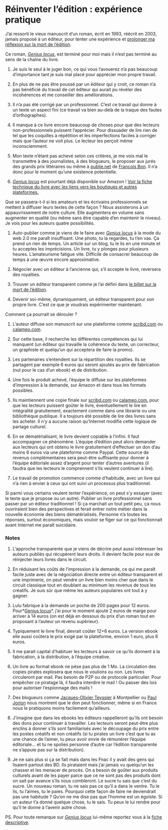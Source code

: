 # Réinventer l’édition : expérience pratique

J’ai ressorti le vieux manuscrit d’un roman, écrit en 1993, réécrit en 2003, jamais proposé à un éditeur, pour tenter une expérience et [prolonger ma réflexion sur la mort de l’édition](https://tcrouzet.com/2009/07/17/apres-la-presse-cest-ledition-qui-meurt/).

Ce roman, *[Genius locus](https://tcrouzet.com/genius-locus/)*, est terminé pour moi mais il n’est pas terminé au sens de la chaîne du livre.<span id="more-7800"></span>

1. Je suis le seul à le juger bon, ce qui vous l’avouerez n’a pas beaucoup d’importance tant je suis mal placé pour apprécier mon propre travail.

2. En plus de ne pas être poussé par un éditeur qui y croit, ce roman n’a pas bénéficié du travail de cet éditeur qui aurait pu révéler des incohérences et me conseiller des améliorations.

3. Il n’a pas été corrigé par un professionnel. C’est ce travail qui donne à un texte un aspect fini (ce travail va bien au-delà de la traque des fautes d’orthographes).

4. Il manque à ce livre encore beaucoup de choses pour que des lecteurs non-professionnels puissent l’apprécier. Pour dissuader de lire rien de tel que les coquilles à répétition et les imperfections faciles à corriger mais que l’auteur ne voit plus. Le lecteur les perçoit même inconsciemment.

5. Mon texte n’étant pas achevé selon ces critères, je me vois mal le transmettre à des journalistes, à des blogueurs, le proposer aux jurés des grands prix littéraires ou même à [publie.net](http://publie.net) de [François Bon](http://www.tierslivre.net). Il n’a donc pour le moment qu’une existence potentielle.

6. *[Genius locus](https://tcrouzet.com/genius-locus/)* est pourtant déjà disponible sur Amazon ! [Voir la fiche technique du livre avec les liens vers les boutiques et autres plateformes.](https://tcrouzet.com/genius-locus/)

Que se passera-t-il si les amateurs et les écrivains professionnels se mettent à diffuser leurs textes de cette façon ? Nous assisterons à un appauvrissement de notre culture. Elle augmentera en volume sans augmenter en qualité (ou même sans être capable d’en maintenir le niveau). Je vois pour les auteurs quatre possibilités.

1. Auto-publier comme je viens de le faire avec *[Genius locus](https://tcrouzet.com/genius-locus/)* à la mode du web 2.0 me paraît insuffisant. Une photo, tu la regardes, tu t’en vas. Ça prend un rien de temps. Un article sur un blog, tu le lis en une minute et tu acceptes les imprécisions. Un livre, tu y plonges pour plusieurs heures. L’amateurisme fatigue vite. Difficile de consacrer beaucoup de temps à une œuvre encore approximative.

2. Négocier avec un éditeur à l’ancienne qui, s’il accepte le livre, reversera des royalties.

3. Trouver un éditeur transparent comme je l’ai défini dans [le billet sur la mort de l’édition](https://tcrouzet.com/2009/07/17/apres-la-presse-cest-ledition-qui-meurt/).

4. Devenir soi-même, dynamiquement, un éditeur transparent pour son propre livre. C’est ce que je voudrais expérimenter maintenant.

Comment ça pourrait se dérouler ?

1. L’auteur diffuse son manuscrit sur une plateforme comme [scribd.com](http://www.scribd.com/doc/17453432/Genius-Locus) ou [calameo.com](http://fr.calameo.com/read/000069788ae9897d3374c).

2. Sur cette base, il recherche les différentes compétences qui lui manquent (un éditeur qui travaille la cohérence du texte, un correcteur, un graphiste et quelqu’un qui acceptera de faire la promo).

3. Les partenaires s’entendent sur la répartition des royalties. Ils se partagent par exemple 6 euros qui seront ajoutés au prix de fabrication (nul pour le cas d’un ebook) et de distribution.

4. Une fois le produit achevé, l’équipe le diffuse sur les plateformes d’impression à la demande, sur Amazon et dans tous les formats possibles.

5. Ils maintiennent une copie finale sur [scribd.com](http://www.scribd.com/doc/17453432/Genius-Locus) ou [calameo.com.](http://fr.calameo.com/read/000069788ae9897d3374c) pour que les lecteurs puissent goûter le livre, éventuellement le lire en intégralité gratuitement, exactement comme dans une librairie ou une bibliothèque publique. Il a toujours été possible de lire des livres sans les acheter. Il n’y a aucune raison qu’Internet modifie cette logique de partage culturel.

6. En se dématérialisant, le livre devient copiable à l’infini. Il faut accompagner ce phénomène. L’équipe d’édition peut alors demander aux lecteurs qui ont obtenu le livre gratuitement d’effectuer un don d’au moins 6 euros via une plateforme comme Paypal. Cette source de revenus complémentaires sera peut-être suffisante pour donner à l’équipe éditoriale assez d’argent pour tenter d’autres aventures (il faudra que les lecteurs le comprennent s’ils veulent continuer à lire).

7. Le travail de promotion commence comme d’habitude, avec un livre qui n’a rien à envier à ceux qui ont suivi un processus plus traditionnel.

Si parmi vous certains veulent tenter l’expérience, on peut s’y essayer (avec le texte que je propose ou un autre). Publier un livre professionnel sans passer par un éditeur traditionnel ! Si ça marchait un tout petit peu, ça nous ouvriraient bien des perspectives et ferait entrer notre métier dans la nouvelle économie des biens dématérialisés. Personne n’a toutes les réponses, surtout économiques, mais vouloir se figer sur ce qui fonctionnait avant Internet me paraît suicidaire.

### Notes

1. L’approche transparente que je viens de décrire peut aussi intéresser les auteurs publiés qui récupèrent leurs droits. Il devient facile pour eux de réinjecter leurs livres dans le circuit.

2. En réduisant les coûts de l’impression à la demande, ce qui me paraît facile juste avec de la négociation directe entre un éditeur transparent et une imprimerie, on peut vendre un livre bien moins cher que dans le circuit classique tout en doublant au minimum les revenus de tous les créatifs. Je suis sûr que même les auteurs populaires ont tout à y gagner.

3. Lulu fabrique à la demande un poche de 200 pages pour 12 euros. Pour*[Genius locus](https://tcrouzet.com/genius-locus/)*, j’ai pour le moment ajouté 2 euros de marge pour arriver à 14 euros (on est déjà en dessous du prix d’un roman tout en proposant à l’auteur un revenu supérieur).

4. Typiquement le livre final, devrait coûter 12+6 euros. La version ebook elle aussi coûtera le prix exigé par la plateforme, environ 1 euro, plus 6 euros.

5. Il me parait capital d’habituer les lecteurs à savoir ce qu’ils donnent à la fabrication, à la distribution, à l’équipe créative.

6. Un livre au format ebook ne pèse pas plus de 1 Mo. La circulation des copies pirates explosera que nous le voulions ou non. Les livres circuleront par mail. Pas besoin de P2P ou de protocole particulier. Pour empêcher ce piratage là, il faudra interdire le mail ! Ou passer des lois pour autoriser l’espionnage des mails !

7. Des blogueurs comme [Jacques-Olivier Teyssier](http://www.montpellier-journal.fr/) à Montpellier ou [Paul Jorion](http://www.pauljorion.com/blog/) nous montrent que le don peut fonctionner, même si en France nous le pratiquons moins facilement qu’ailleurs.

8. J’imagine que dans les ebooks les éditeurs rappelleront qu’ils ont besoin des dons pour continuer à travailler. Les lecteurs seront peut-être plus enclins à donner s’ils sont familiarisés avec le découpage du prix entre les postes créatifs et non créatifs (si tu pirates un livre c’est que tu as une chance de l’aimer, tu peux avoir envie de rémunérer l’équipe éditoriale… et tu ne spolies personne d’autre car l’édition transparente ne s’appuie pas sur la distribution).

9. Je ne sais plus si ça se fait mais dans les Fnac il y avait des gens qui lisaient partout des BD. Ils pirataient mais j’ai jamais vu quelqu’un les chasser et les menacer de procès. On a besoin de goûter aux produits culturels avant de les payer parce que ce ne sont pas des produits dont on sait par avance s’ils nous combleront. Le sucre tu sais que c’est du sucre. Un nouveau roman, tu ne sais pas ce qu’il a dans le ventre. Tu le lis, tu l’aimes, tu le paies. Pourquoi cette façon de faire ne deviendrait pas une habitude ? Qu’on ne me dise pas que l’homme est un égoïste. Si un auteur t’a donné quelque chose, tu le sais. Tu peux le lui rendre pour qu’il te donne à l’avenir autre chose.

PS. Pour toute remarque sur *[Genius locus](https://tcrouzet.com/genius-locus/)* lui-même reportez vous à la [fiche descriptive](https://tcrouzet.com/genius-locus/).